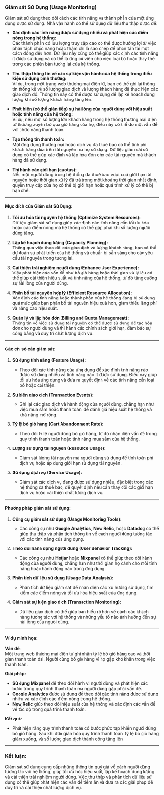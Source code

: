 ### Giám sát Sử Dụng (Usage Monitoring)

Giám sát sử dụng theo dõi cách các tính năng và thành phần của một ứng dụng được sử dụng. Nhà vận hành có thể sử dụng dữ liệu thu thập được để:

- **Xác định các tính năng được sử dụng nhiều và phát hiện các điểm nóng trong hệ thống:**  
  Các thành phần có lưu lượng truy cập cao có thể được hưởng lợi từ việc phân tách chức năng hoặc thậm chí là sao chép để phân tán tải một cách đồng đều hơn. Dữ liệu này cũng có thể giúp xác định các tính năng ít được sử dụng và có thể là ứng cử viên cho việc loại bỏ hoặc thay thế trong các phiên bản tương lai của hệ thống.

- **Thu thập thông tin về các sự kiện vận hành của hệ thống trong điều kiện sử dụng bình thường:**  
  Ví dụ, trong một trang web thương mại điện tử, bạn có thể ghi lại thông tin thống kê về số lượng giao dịch và lượng khách hàng đã thực hiện các giao dịch đó. Thông tin này có thể được sử dụng để lập kế hoạch dung lượng khi số lượng khách hàng tăng lên.

- **Phát hiện (có thể gián tiếp) sự hài lòng của người dùng với hiệu suất hoặc tính năng của hệ thống:**  
  Ví dụ, nếu một số lượng lớn khách hàng trong hệ thống thương mại điện tử thường xuyên bỏ qua giỏ hàng của họ, điều này có thể do một vấn đề với chức năng thanh toán.

- **Tạo thông tin thanh toán:**  
  Một ứng dụng thương mại hoặc dịch vụ đa thuê bao có thể tính phí khách hàng dựa trên tài nguyên mà họ sử dụng. Dữ liệu giám sát sử dụng có thể giúp xác định và lập hóa đơn cho các tài nguyên mà khách hàng đã sử dụng.

- **Thi hành các giới hạn (quotas):**  
  Nếu một người dùng trong hệ thống đa thuê bao vượt quá giới hạn tài nguyên hoặc thời gian xử lý đã trả trong một khoảng thời gian nhất định, quyền truy cập của họ có thể bị giới hạn hoặc quá trình xử lý có thể bị hạn chế.

---

#### Mục đích của Giám sát Sử Dụng:

1. **Tối ưu hóa tài nguyên hệ thống (Optimize System Resources):**  
   Dữ liệu giám sát sử dụng giúp xác định các tính năng cần tối ưu hóa hoặc các điểm nóng mà hệ thống có thể gặp phải khi số lượng người dùng tăng.

2. **Lập kế hoạch dung lượng (Capacity Planning):**  
   Thông qua việc theo dõi các giao dịch và lượng khách hàng, bạn có thể dự đoán sự phát triển của hệ thống và chuẩn bị sẵn sàng cho các yêu cầu tài nguyên trong tương lai.

3. **Cải thiện trải nghiệm người dùng (Enhance User Experience):**  
   Việc phát hiện các vấn đề như bỏ giỏ hàng hoặc thời gian xử lý lâu có thể giúp cải thiện hiệu suất và tính năng của hệ thống, từ đó tăng cường sự hài lòng của người dùng.

4. **Phân bổ tài nguyên hợp lý (Efficient Resource Allocation):**  
   Xác định các tính năng hoặc thành phần của hệ thống đang bị sử dụng quá mức giúp bạn phân bổ tài nguyên hiệu quả hơn, giảm thiểu lãng phí và nâng cao hiệu suất.

5. **Quản lý và lập hóa đơn (Billing and Quota Management):**  
   Thông tin về việc sử dụng tài nguyên có thể được sử dụng để tạo hóa đơn cho người dùng và thi hành các chính sách giới hạn, đảm bảo sự công bằng và duy trì chất lượng dịch vụ.

---

#### Các chỉ số cần giám sát:

1. **Sử dụng tính năng (Feature Usage):**  
   - Theo dõi các tính năng của ứng dụng để xác định tính năng nào được sử dụng nhiều và tính năng nào ít được sử dụng. Điều này giúp tối ưu hóa ứng dụng và đưa ra quyết định về các tính năng cần loại bỏ hoặc cải thiện.

2. **Sự kiện giao dịch (Transaction Events):**  
   - Ghi lại các giao dịch và hành động của người dùng, chẳng hạn như việc mua sắm hoặc thanh toán, để đánh giá hiệu suất hệ thống và khả năng mở rộng.

3. **Tỷ lệ bỏ giỏ hàng (Cart Abandonment Rate):**  
   - Theo dõi tỷ lệ người dùng bỏ giỏ hàng, từ đó nhận diện vấn đề trong quy trình thanh toán hoặc tính năng mua sắm của hệ thống.

4. **Lượng sử dụng tài nguyên (Resource Usage):**  
   - Giám sát lượng tài nguyên mà người dùng sử dụng để tính toán phí dịch vụ hoặc áp dụng giới hạn sử dụng tài nguyên.

5. **Sử dụng dịch vụ (Service Usage):**  
   - Giám sát các dịch vụ đang được sử dụng nhiều, đặc biệt trong các hệ thống đa thuê bao, để quyết định nếu cần thay đổi các giới hạn dịch vụ hoặc cải thiện chất lượng dịch vụ.

---

#### Phương pháp giám sát sử dụng:

1. **Công cụ giám sát sử dụng (Usage Monitoring Tools):**  
   - Các công cụ như **Google Analytics**, **New Relic**, hoặc **Datadog** có thể giúp thu thập và phân tích thông tin về cách người dùng tương tác với các tính năng của ứng dụng.

2. **Theo dõi hành động người dùng (User Behavior Tracking):**  
   - Các công cụ như **Hotjar** hoặc **Mixpanel** có thể giúp theo dõi hành động của người dùng, chẳng hạn như thời gian họ dành cho mỗi tính năng hoặc hành động nào trong ứng dụng.

3. **Phân tích dữ liệu sử dụng (Usage Data Analysis):**  
   - Phân tích dữ liệu giám sát để nhận diện các xu hướng sử dụng, tìm kiếm các điểm nóng và tối ưu hóa hiệu suất của ứng dụng.

4. **Giám sát sự kiện giao dịch (Transaction Monitoring):**  
   - Dữ liệu giao dịch có thể giúp bạn hiểu rõ hơn về cách các khách hàng tương tác với hệ thống và những yếu tố nào ảnh hưởng đến sự hài lòng của người dùng.

---

#### Ví dụ minh họa:

**Vấn đề:**  
Một trang web thương mại điện tử ghi nhận tỷ lệ bỏ giỏ hàng cao và thời gian thanh toán dài. Người dùng bỏ giỏ hàng vì họ gặp khó khăn trong việc thanh toán.

**Giải pháp:**  
- **Sử dụng Mixpanel** để theo dõi hành vi người dùng và phát hiện các bước trong quy trình thanh toán mà người dùng gặp phải vấn đề.
- **Google Analytics** được sử dụng để theo dõi các tính năng được sử dụng nhiều và xác định các điểm nóng trong hệ thống.
- **New Relic** giúp theo dõi hiệu suất của hệ thống và xác định các vấn đề về tốc độ trong quá trình thanh toán.

**Kết quả:**  
- Phát hiện rằng quy trình thanh toán có bước phức tạp khiến người dùng bỏ giỏ hàng. Sau khi đơn giản hóa quy trình thanh toán, tỷ lệ bỏ giỏ hàng giảm xuống, và số lượng giao dịch thành công tăng lên.

---

### Kết luận:
Giám sát sử dụng cung cấp những thông tin quý giá về cách người dùng tương tác với hệ thống, giúp tối ưu hóa hiệu suất, lập kế hoạch dung lượng và cải thiện trải nghiệm người dùng. Việc thu thập và phân tích dữ liệu sử dụng có thể giúp phát hiện các vấn đề tiềm ẩn và đưa ra các giải pháp để duy trì và cải thiện chất lượng dịch vụ.